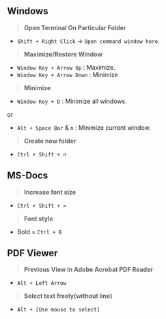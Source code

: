 ## Windows

> **Open Terminal On Particular Folder**
- `Shift + Right Click` -> `Open command window here`.

> **Maximize/Restore Window**
- `Window Key + Arrow Up` : Maximize.
- `Window Key + Arrow Down` : Minimize

> **Minimize**
- `Window Key + D` : Minimize all windows.

or

- `Alt + Space Bar` & `n` : Minimize current window.

> **Create new folder**
- `Ctrl + Shift + n`

## MS-Docs

> **Increase font size**
- `Ctrl + Shift + >`

> **Font style**
- Bold = `Ctrl + B`

## PDF Viewer

> **Previous View in Adobe Acrobat PDF Reader**
- `Alt + Left Arrow`

> **Select text freely(without line)**
- `Alt + [Use mouse to select]`
